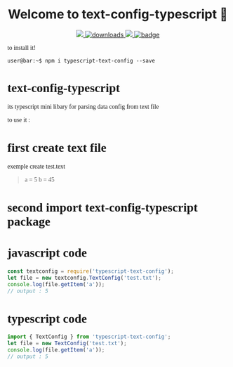 <h1 align="center">Welcome to text-config-typescript 👋</h1>
<p align="center">
<p align="center">
	<a href="https://www.npmjs.com/package/typescript-text-config" target="_blank">
  <img src="https://img.shields.io/npm/v/typescript-text-config.svg?orange=blue" />
		</a>
  <a href="https://www.npmjs.com/package/typescript-text-config" target="_blank">
    <img alt="downloads" src="https://img.shields.io/npm/dm/readme-md-generator.svg?color=blue" target="_blank" />
  </a>
  <a href="https://www.jsdelivr.com/package/npm/typescript-text-config" target="_blank">
   <img class="badge" src="https://data.jsdelivr.com/v1/package/npm/typescript-text-config/badge">
  </a>
	<a href="https://bundlephobia.com/result?p=typescript-text-config@0.1.0" target="_blank">
		<img alt="badge" src="https://badgen.net/github/release/RayMiles94/text-config-typescript">
	</a>
</p>
<div style="font-family: 'Times New Roman', Times, serif;">to install it! <div>


```console
user@bar:~$ npm i typescript-text-config --save
```

# text-config-typescript
its typescript mini libary for parsing data config from text file 

to use it :
# first create text file
exemple create test.text
> a = 5 b = 45


# second import text-config-typescript package
# javascript code
```javascript
const textconfig = require('typescript-text-config');
let file = new textconfig.TextConfig('test.txt');
console.log(file.getItem('a'));
// output : 5
```

# typescript code
```javascript
import { TextConfig } from 'typescript-text-config';
let file = new TextConfig('test.txt');
console.log(file.getItem('a'));
// output : 5
```
